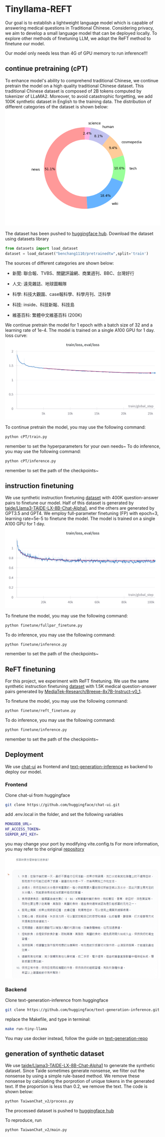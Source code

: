 # Tinyllama-REFT
Our goal is to establish a lightweight language model which is capable of answering medical questions in Traditional Chinese. Considering privacy, we aim to develop a small language model that can be deployed locally. To explore other methods of finetuning LLM, we adopt the ReFT method to finetune our model.

Our model only needs less than 4G of GPU memory to run inference!!!

## continue pretraining (cPT)
To enhance model's ability to comprehend traditional Chinese, we continue pretrain the model on a high quality traditional Chinese dataset. This traditional Chinese dataset is composed of 2B tokens computed by tokenizer of LLaMA2. Moreover, to avoid catastrophic forgetting, we add 100K synthetic dataset in English to the training data. The distribution of different categories of the dataset is shown below:
![pie-chart](pie_chart.png)

The dataset has been pushed to [huggingface hub](https://huggingface.co/datasets/benchang1110/pretrainedtw).
Download the dataset using datasets library
```python
from datasets import load_dataset
dataset = load_dataset("benchang1110/pretrainedtw",split='train')
```
The sources of different categories are shown below:
* 新聞: 聯合報、TVBS、關鍵評論網、商業週刊、BBC、台灣好行

* 人文: 遠見雜誌、地球圖輯隊

* 科學: 科技大觀園、case報科學、科學月刊、泛科學

* 科技: inside、科技新報、科技島

* 維基百科: 繁體中文維基百科 (200K)

We continue pretrain the model for 1 epoch with a batch size of 32 and a learning rate of 1e-4. The model is trained on a single A100 GPU for 1 day.
loss curve: 
![loss-curve](pretrain.png)

To continue pretrain the model, you may use the following command:
```bash
python cPT/train.py
```
remember to set the hyperparameters for your own needs~
To do inference, you may use the following command:
```bash
python cPT/inference.py
```
remember to set the path of the checkpoints~

## instruction finetuning
We use synthetic instruction finetuning [dataset](https://huggingface.co/datasets/benchang1110/ChatTaiwan) with 400K question-answer pairs to finetune our model.
Half of this dataset is generated by [taide/Llama3-TAIDE-LX-8B-Chat-Alpha1](https://huggingface.co/taide/Llama3-TAIDE-LX-8B-Chat-Alpha1), and the others are generated by GPT3.5 and GPT4.
We employ full-parameter finetuning (FP) with epoch=3, learning rate=5e-5 to finetune the model. The model is trained on a single A100 GPU for 1 day.
![loss-curve](finetune.png)

To finetune the model, you may use the following command:
```bash
python finetune/fullpar_finetune.py
```
To do inference, you may use the following command:
```bash
python finetune/inference.py
```
remember to set the path of the checkpoints~

## ReFT finetuning
For this project, we experiment with ReFT finetuning. We use the same synthetic instruction finetuning [dataset](https://huggingface.co/datasets/benchang1110/medicaltw) with 1.5K medical question-answer pairs generated by [MediaTek-Research/Breexe-8x7B-Instruct-v0_1](https://huggingface.co/MediaTek-Research/Breexe-8x7B-Instruct-v0_1).

To finetune the model, you may use the following command:
```bash
python finetune/reft_finetune.py
```
To do inference, you may use the following command:
```bash
python finetune/inference.py
```
remember to set the path of the checkpoints~

## Deployment
We use [chat-ui](https://github.com/huggingface/chat-ui) as frontend and [text-generation-inference](https://github.com/huggingface/text-generation-inference) as backend to deploy our model.

### Frontend
Clone chat-ui from huggingface
```bash
git clone https://github.com/huggingface/chat-ui.git
```
add .env.local in the folder, and set the following variables

```bash
MONGODB_URL=
HF_ACCESS_TOKEN=
SERPER_API_KEY=
```
you may change your port by modifying vite.config.ts
For more information, you may refer to the original [repository](https://github.com/huggingface/chat-ui)

![demo](demo.png)
### Backend
Clone text-generation-inference from huggingface
```bash
git clone https://github.com/huggingface/text-generation-inference.git
```
replace the Makefile, and type in terminal:
```bash
make run-tiny-llama
```

You may use docker instead, follow the guide on [text-generation-repo](https://github.com/huggingface/text-generation-inference)

## generation of synthetic dataset
We use [taide/Llama3-TAIDE-LX-8B-Chat-Alpha1](https://huggingface.co/taide/Llama3-TAIDE-LX-8B-Chat-Alpha1) to generate the synthetic dataset. Since Taide sometimes generate nonsense, we filter out the nonsense by using a simple rule-based method. We remove these nonsense by calculating the porprotion of unique tokens in the generated text. If the proportion is less than 0.2, we remove the text. The code is shown below:
```bash
python TaiwanChat_v2/process.py
```
The processed dataset is pushed to [huggingface hub](https://huggingface.co/datasets/benchang1110/ChatTaiwan)

To reproduce, run
```bash
python TaiwanChat_v2/main.py
```
